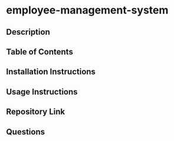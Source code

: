 # employee-management-system
## Description
## Table of Contents
## Installation Instructions
## Usage Instructions
## Repository Link
## Questions